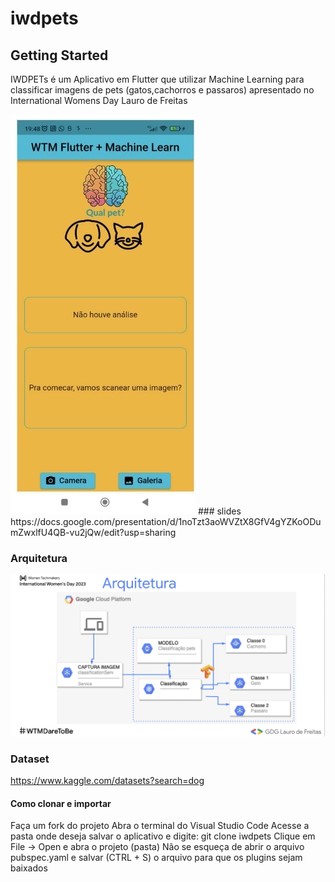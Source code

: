 # iwdpets
## Getting Started

IWDPETs é um Aplicativo em Flutter que utilizar Machine Learning para classificar imagens de pets (gatos,cachorros e passaros) apresentado no International Womens Day Lauro de Freitas

 <img src="https://github.com/dannyserena/iwdpets/blob/master/assets/screen_app.jpeg"/>
### slides 
https://docs.google.com/presentation/d/1noTzt3aoWVZtX8GfV4gYZKoODumZwxlfU4QB-vu2jQw/edit?usp=sharing


### Arquitetura

 <img src="https://github.com/dannyserena/iwdpets/blob/master/assets/arquitetura.jpeg"  />


### Dataset
https://www.kaggle.com/datasets?search=dog

#### Como clonar e importar
Faça um fork do projeto 
Abra o terminal do Visual Studio Code
Acesse a pasta onde deseja salvar o aplicativo e digite: git clone iwdpets
Clique em File -> Open e abra o projeto (pasta)
Não se esqueça de abrir o arquivo pubspec.yaml e salvar (CTRL + S) o arquivo para que os plugins sejam baixados
